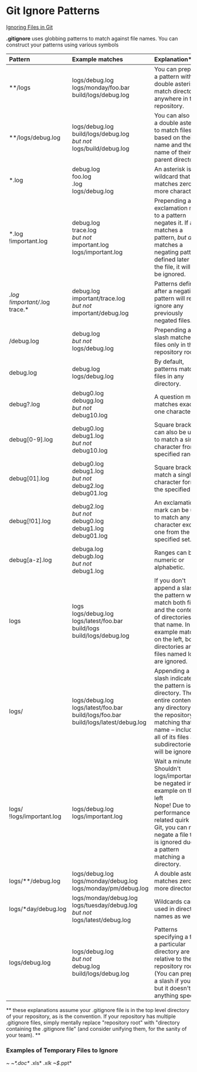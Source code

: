 # Git Ignore Patterns

[Ignoring Files in Git](https://www.atlassian.com/git/tutorials/saving-changes/gitignore)

**.gitignore** uses globbing patterns to match against file names. You can construct your patterns using various symbols

| Pattern	| Example matches	| Explanation* |
| :---    | :---            | :---         |
| **/logs	| logs/debug.log <br> logs/monday/foo.bar <br> build/logs/debug.log	| You can prepend a pattern with a double asterisk to match directories anywhere in the repository. |
| **/logs/debug.log	| logs/debug.log <br> build/logs/debug.log <br> *but not* <br> logs/build/debug.log | You can also use a double asterisk to match files based on their name and the name of their parent directory. |
| *.log	| debug.log <br> foo.log <br> .log <br> logs/debug.log | An asterisk is a wildcard that matches zero or more characters. |
| *.log <br> !important.log	| debug.log <br> trace.log <br> *but not* <br> important.log <br> logs/important.log | Prepending an exclamation mark to a pattern negates it. If a file matches a pattern, *but als*o matches a negating pattern defined later in the file, it will not be ignored. |
| *.log <br> !important/*.log <br> trace.*	| debug.log <br> important/trace.log <br> *but not* <br> important/debug.log | Patterns defined after a negating pattern will re-ignore any previously negated files. |
| /debug.log | debug.log <br> *but not* <br> logs/debug.log |	Prepending a slash matches files only in the repository root. |
| debug.log	| debug.log <br> logs/debug.log	| By default, patterns match files in any directory. |
| debug?.log | debug0.log <br> debugg.log <br> *but not* <br> debug10.log <br> | A question mark matches exactly one character. |
| debug[0-9].log | debug0.log <br> debug1.log <br> *but not* <br> debug10.log | Square brackets can also be used to match a single character from a specified range. |
| debug[01].log	| debug0.log <br> debug1.log <br> *but not* <br> debug2.log <br> debug01.log | Square brackets match a single character form the specified set. |
| debug[!01].log | debug2.log <br> *but not* <br> debug0.log <br> debug1.log <br> debug01.log	| An exclamation mark can be used to match any character except one from the specified set.
| debug[a-z].log | debuga.log <br> debugb.log <br> *but not* <br> debug1.log | Ranges can be numeric or alphabetic. |
| logs | logs <br> logs/debug.log <br> logs/latest/foo.bar <br> build/logs <br> build/logs/debug.log | If you don't append a slash, the pattern will match both files and the contents of directories with that name. In the example matches on the left, both directories and files named logs are ignored. |
| logs/ | logs/debug.log <br> logs/latest/foo.bar <br> build/logs/foo.bar <br> build/logs/latest/debug.log | Appending a slash indicates the pattern is a directory. The entire contents of any directory in the repository matching that name – including all of its files and subdirectories – will be ignored. |
| logs/ <br> !logs/important.log | logs/debug.log <br> logs/important.log |	Wait a minute! Shouldn't logs/important.log be negated in the example on the left <br> Nope! Due to a performance-related quirk in Git, you can not negate a file that is ignored due to a pattern matching a directory. |
| logs/**/debug.log | logs/debug.log <br> logs/monday/debug.log <br> logs/monday/pm/debug.log |	A double asterisk matches zero or more directories. |
| logs/*day/debug.log |	logs/monday/debug.log <br> logs/tuesday/debug.log <br> *but not* <br> logs/latest/debug.log |	Wildcards can be used in directory names as well. |
| logs/debug.log | logs/debug.log <br> *but not* <br> debug.log <br> build/logs/debug.log |	Patterns specifying a file in a particular directory are relative to the repository root. (You can prepend a slash if you like, but it doesn't do anything special.) |

** these explanations assume your .gitignore file is in the top level directory of your repository, as is the convention. If your repository has multiple .gitignore files, simply mentally replace "repository root" with "directory containing the .gitignore file" (and consider unifying them, for the sanity of your team). **

### Examples of Temporary Files to Ignore

*~
~$*.doc*
~$*.xls*
*.xlk
~$*.ppt*
